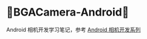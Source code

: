 :running:BGACamera-Android:running:
============

Android 相机开发学习笔记，参考 [Android 相机开发系列](https://www.polarxiong.com/archives/Android%E7%9B%B8%E6%9C%BA%E5%BC%80%E5%8F%91%E7%B3%BB%E5%88%97.html)